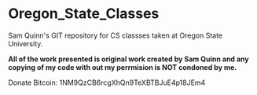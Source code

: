 Oregon_State_Classes
====================

Sam Quinn's GIT repository for CS classses taken at Oregon State University.

**All of the work presented is original work created by Sam Quinn and any copying of my code with out my perrmision is NOT condoned by me.**

Donate Bitcoin: 1NM9QzCB6rcgXhQn9TeXBTBJuE4p18JEm4
